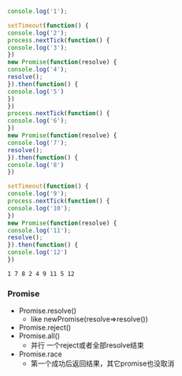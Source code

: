 ```js
console.log('1');

setTimeout(function() {
console.log('2');
process.nextTick(function() {
console.log('3');
})
new Promise(function(resolve) {
console.log('4');
resolve();
}).then(function() {
console.log('5')
})
})
process.nextTick(function() {
console.log('6');
})
new Promise(function(resolve) {
console.log('7');
resolve();
}).then(function() {
console.log('8')
})

setTimeout(function() {
console.log('9');
process.nextTick(function() {
console.log('10');
})
new Promise(function(resolve) {
console.log('11');
resolve();
}).then(function() {
console.log('12')
})
```



    1 7 8 2 4 9 11 5 12



### Promise

- Promise.resolve()
  - like newPromise(resolve=>resolve())
- Promise.reject()
- Promise.all()
  - 并行 一个reject或者全部resolve结束
- Promise.race
  - 第一个成功后返回结果，其它promise也没取消
